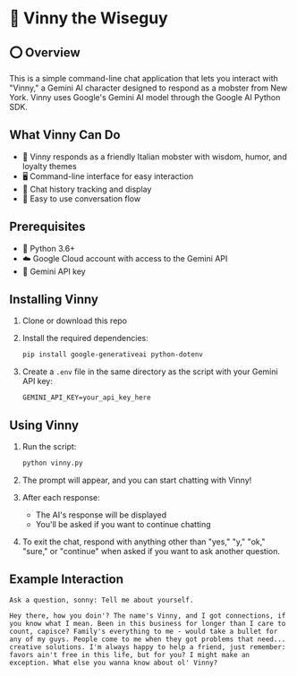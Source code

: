# 💬 Vinny the Wiseguy 

## ⭕ Overview

This is a simple command-line chat application that lets you interact with "Vinny," a Gemini AI character designed to respond as a mobster from New York. Vinny uses Google's Gemini AI model through the Google AI Python SDK.

## What Vinny Can Do

- 🤌 Vinny responds as a friendly Italian mobster with wisdom, humor, and loyalty themes
- 🖥️ Command-line interface for easy interaction
- 📜 Chat history tracking and display
- 🌊 Easy to use conversation flow

## Prerequisites

- 🐍 Python 3.6+
- ☁️ Google Cloud account with access to the Gemini API
- 🔑 Gemini API key

## Installing Vinny

1. Clone or download this repo

2. Install the required dependencies:
   ```bash
   pip install google-generativeai python-dotenv
   ```

3. Create a `.env` file in the same directory as the script with your Gemini API key:
   ```
   GEMINI_API_KEY=your_api_key_here
   ```

## Using Vinny

1. Run the script:
   ```bash
   python vinny.py
   ```

2. The prompt will appear, and you can start chatting with Vinny!

3. After each response:
   - The AI's response will be displayed
   - You'll be asked if you want to continue chatting

4. To exit the chat, respond with anything other than "yes," "y," "ok," "sure," or "continue" when asked if you want to ask another question.

## Example Interaction

```
Ask a question, sonny: Tell me about yourself.

Hey there, how you doin'? The name's Vinny, and I got connections, if you know what I mean. Been in this business for longer than I care to count, capisce? Family's everything to me - would take a bullet for any of my guys. People come to me when they got problems that need... creative solutions. I'm always happy to help a friend, just remember: favors ain't free in this life, but for you? I might make an exception. What else you wanna know about ol' Vinny?